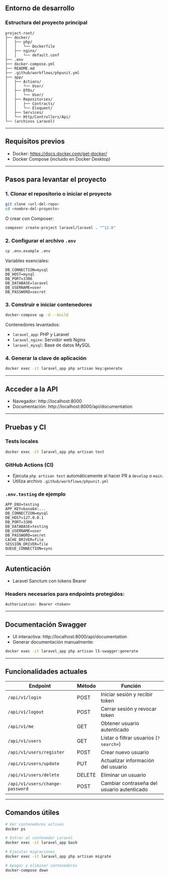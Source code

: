 ##  Entorno de desarrollo

###  Estructura del proyecto principal

```
project-root/
├── docker/
│   ├── php/
│   │   └── Dockerfile
│   ├── nginx/
│   │   └── default.conf
├── .env
├── docker-compose.yml
├── README.md
├── .github/workflows/phpunit.yml
├── app/
│   ├── Actions/
│   │   └── User/
│   ├── DTOs/
│   │   └── User/
│   ├── Repositories/
│   │   ├── Contracts/
│   │   └── Eloquent/
│   ├── Services/
│   └── Http/Controllers/Api/
└── (archivos Laravel)
```

---

##  Requisitos previos

- Docker: https://docs.docker.com/get-docker/
- Docker Compose (incluido en Docker Desktop)

---

##  Pasos para levantar el proyecto

### 1. Clonar el repositorio o iniciar el proyecto

```bash
git clone <url-del-repo>
cd <nombre-del-proyecto>
```

O crear con Composer:

```bash
composer create-project laravel/laravel . "^12.0"
```

### 2. Configurar el archivo `.env`

```bash
cp .env.example .env
```

Variables esenciales:

```env
DB_CONNECTION=mysql
DB_HOST=mysql
DB_PORT=3306
DB_DATABASE=laravel
DB_USERNAME=user
DB_PASSWORD=secret
```

### 3. Construir e iniciar contenedores

```bash
docker-compose up -d --build
```

Contenedores levantados:
- `laravel_app`: PHP y Laravel
- `laravel_nginx`: Servidor web Nginx
- `laravel_mysql`: Base de datos MySQL

### 4. Generar la clave de aplicación

```bash
docker exec -it laravel_app php artisan key:generate
```

---

##  Acceder a la API

- Navegador: http://localhost:8000
- Documentación: http://localhost:8000/api/documentation

---

##  Pruebas y CI

### Tests locales

```bash
docker exec -it laravel_app php artisan test
```

### GitHub Actions (CI)
- Ejecuta `php artisan test` automáticamente al hacer PR a `develop` o `main`.
- Utiliza archivo `.github/workflows/phpunit.yml`

### `.env.testing` de ejemplo

```env
APP_ENV=testing
APP_KEY=base64:...
DB_CONNECTION=mysql
DB_HOST=127.0.0.1
DB_PORT=3306
DB_DATABASE=testing
DB_USERNAME=user
DB_PASSWORD=secret
CACHE_DRIVER=file
SESSION_DRIVER=file
QUEUE_CONNECTION=sync
```

---

##  Autenticación

- Laravel Sanctum con tokens Bearer

### Headers necesarios para endpoints protegidos:

```
Authorization: Bearer <token>
```

---

## Documentación Swagger

- UI interactiva: http://localhost:8000/api/documentation
- Generar documentación manualmente:

```bash
docker exec -it laravel_app php artisan l5-swagger:generate
```

---

## Funcionalidades actuales

| Endpoint                         | Método | Función                                     |
|----------------------------------|--------|---------------------------------------------|
| `/api/v1/login`                 | POST   | Iniciar sesión y recibir token              |
| `/api/v1/logout`                | POST   | Cerrar sesión y revocar token               |
| `/api/v1/me`                    | GET    | Obtener usuario autenticado                 |
| `/api/v1/users`                | GET    | Listar o filtrar usuarios (`?search=`)      |
| `/api/v1/users/register`        | POST   | Crear nuevo usuario                         |
| `/api/v1/users/update`          | PUT    | Actualizar información del usuario          |
| `/api/v1/users/delete`          | DELETE | Eliminar un usuario                         |
| `/api/v1/users/change-password` | POST   | Cambiar contraseña del usuario autenticado  |

---

## Comandos útiles

```bash
# Ver contenedores activos
docker ps

# Entrar al contenedor Laravel
docker exec -it laravel_app bash

# Ejecutar migraciones
docker exec -it laravel_app php artisan migrate

# Apagar y eliminar contenedores
docker-compose down
```
